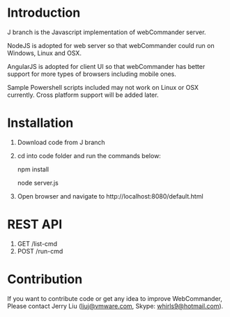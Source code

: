 Introduction
============

J branch is the Javascript implementation of webCommander server.

NodeJS is adopted for web server so that webCommander could run
on Windows, Linux and OSX.

AngularJS is adopted for client UI so that webCommander has better
support for more types of browsers including mobile ones.

Sample Powershell scripts included may not work on Linux or
OSX currently. Cross platform support will be added later.

Installation
============

1. Download code from J branch
2. cd into code folder and run the commands below:
   
   npm install
   
   node server.js
3. Open browser and navigate to http://localhost:8080/default.html

REST API
========

1. GET /list-cmd
2. POST /run-cmd

Contribution
============

If you want to contribute code or get any idea to improve WebCommander,
Please contact Jerry Liu (liuj@vmware.com, Skype: whirls9@hotmail.com).
